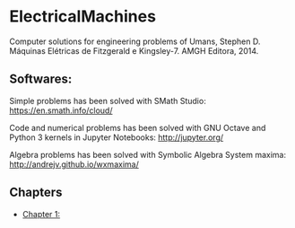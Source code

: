 # ElectricalMachines
Computer solutions for engineering problems of Umans, Stephen D. Máquinas Elétricas de Fitzgerald e Kingsley-7. AMGH Editora, 2014.

## Softwares:
Simple problems has been solved with SMath Studio: https://en.smath.info/cloud/

Code and numerical problems has been solved with GNU Octave and Python 3 kernels 
in Jupyter Notebooks: http://jupyter.org/

Algebra problems has been solved with Symbolic Algebra System maxima: 
http://andrejv.github.io/wxmaxima/

## Chapters
*  [Chapter 1:](chapter_1/cap1.md)
